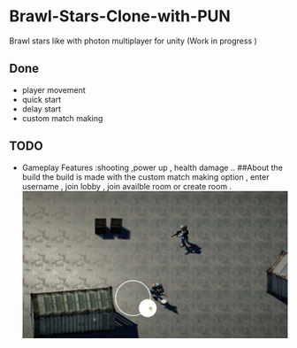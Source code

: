 # Brawl-Stars-Clone-with-PUN

Brawl stars like with photon multiplayer for unity (Work in progress ) 
## Done

* player movement  
* quick start 
* delay start 
* custom match making

## TODO

* Gameplay Features :shooting ,power up , health damage ..
##About the build 
the build is made with the custom match making option , enter username , join lobby , join availble room or create room .  
![picture](/screenShot.png)
